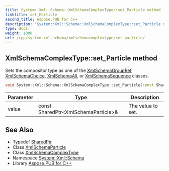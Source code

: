 ```yaml
---
title: System::Xml::Schema::XmlSchemaComplexType::set_Particle method
linktitle: set_Particle
second_title: Aspose.PUB for C++
description: 'System::Xml::Schema::XmlSchemaComplexType::set_Particle method. Sets the compositor type as one of the XmlSchemaGroupRef, XmlSchemaChoice, XmlSchemaAll, or XmlSchemaSequence classes in C++.'
type: docs
weight: 1000
url: /cpp/system.xml.schema/xmlschemacomplextype/set_particle/
---
```

## XmlSchemaComplexType::set_Particle method


Sets the compositor type as one of the [XmlSchemaGroupRef](../../xmlschemagroupref/), [XmlSchemaChoice](../../xmlschemachoice/), [XmlSchemaAll](../../xmlschemaall/), or [XmlSchemaSequence](../../xmlschemasequence/) classes.

```cpp
void System::Xml::Schema::XmlSchemaComplexType::set_Particle(const SharedPtr<XmlSchemaParticle> &value)
```


| Parameter | Type | Description |
| --- | --- | --- |
| value | const SharedPtr\<XmlSchemaParticle\>\& | The value to set. |

## See Also

* Typedef [SharedPtr](../../../system/sharedptr/)
* Class [XmlSchemaParticle](../../xmlschemaparticle/)
* Class [XmlSchemaComplexType](../)
* Namespace [System::Xml::Schema](../../)
* Library [Aspose.PUB for C++](../../../)
